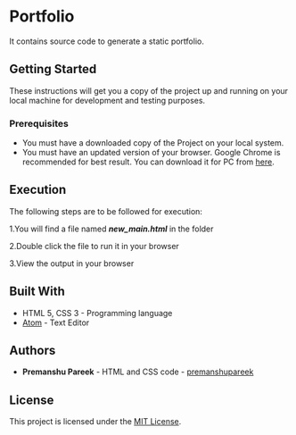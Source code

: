 # Portfolio
It contains source code to generate a static portfolio.

## Getting Started
These instructions will get you a copy of the project up and running on your local machine for development and testing purposes.

### Prerequisites
* You must have a downloaded copy of the Project on your local system.
* You must have an updated version of your browser. Google Chrome is recommended for best result. You can download it for PC from [here](https://www.google.com/chrome/browser/desktop/index.html).

## Execution
The following steps are to be followed for execution:

1.You will find a file named __*new_main.html*__ in the folder

2.Double click the file to run it in your browser

3.View the output in your browser

## Built With
* HTML 5, CSS 3 - Programming language
* [Atom](https://atom.io/) - Text Editor

## Authors

* __Premanshu Pareek__ - HTML and CSS code - [premanshupareek](https://github.com/premanshupareek)

## License
This project is licensed under the [MIT License](https://opensource.org/licenses/MIT).


